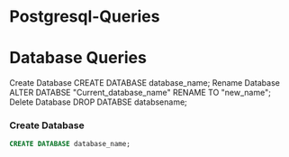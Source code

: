 # Postgresql-Queries
# Database Queries
  Create Database
    CREATE DATABASE database_name;
  Rename Database
    ALTER DATABSE "Current_database_name" RENAME TO "new_name";
  Delete Database
    DROP DATABSE databsename;
### Create Database 
```sql
CREATE DATABASE database_name; 
